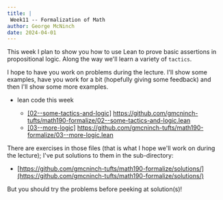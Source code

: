 ```yaml
---
title: |
 Week11 -- Formalization of Math
author: George McNinch  
date: 2024-04-01
---
```


This week I plan to show you how to use Lean to prove basic assertions
in propositional logic. Along the way we'll learn a variety of `tactics`.

I hope to have you work on problems during the lecture. I'll show some
examples, have you work for a bit (hopefully giving some feedback) and
then I'll show some more examples.

- lean code this week

  - [[02--some-tactics-and-logic]](https://gitpod.io/#https://github.com/gmcninch-tufts/math190-formalize/02--some-tactics-and-logic.lean) https://github.com/gmcninch-tufts/math190-formalize/02--some-tactics-and-logic.lean
  - [[03--more-logic]](https://gitpod.io/#https://github.com/gmcninch-tufts/math190-formalize/03--more-logic.lean) https://github.com/gmcninch-tufts/math190-formalize/03--more-logic.lean 

There are exercises in those files (that is what I hope we'll work on
during the lecture); I've put solutions to them in the sub-directory:

  - [https://github.com/gmcninch-tufts/math190-formalize/solutions/](https://github.com/gmcninch-tufts/math190-formalize/solutions/)
  
But you should try the problems before peeking at solution(s)!
